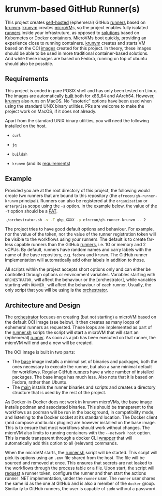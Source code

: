 # krunvm-based GitHub Runner(s)

This project creates [self-hosted][self] (ephemeral) GitHub [runners] based on
[krunvm]. [krunvm] creates [microVM]s, so the project enables fully isolated
[runners] inside your infrastruture, as opposed to [solutions] based on
Kubernetes or Docker containers. MicroVMs boot quickly, providing an experience
close to running containers. [krunvm] creates and starts VM based on the OCI
[images] created for this project. In theory, these images should be able to be
used in more traditional container-based solutions. And while these images are
based on Fedora, running on top of ubuntu should also be possible.

  [self]: https://docs.github.com/en/actions/hosting-your-own-runners/managing-self-hosted-runners/about-self-hosted-runners
  [runners]: https://docs.github.com/en/actions/using-github-hosted-runners/about-github-hosted-runners/about-github-hosted-runners
  [krunvm]: https://github.com/containers/krunvm
  [microVM]: https://github.com/infracloudio/awesome-microvm
  [solutions]: https://github.com/jonico/awesome-runners
  [images]: https://github.com/efrecon/gh-runner-krunvm/pkgs/container/runner-krunvm

## Requirements

This project is coded in pure POSIX shell and has only been tested on Linux. The
images are automatically [built] both for x86_64 and AArch64. However, [krunvm]
also runs on MacOS. No "esoteric" options have been used when using the standard
UNIX binary utilities. PRs are welcome to make the project work on MacOS, if it
does not already.

Apart from the standard UNIX binary utilities, you will need the following
installed on the host.

+ `curl`
+ `jq`
+ `buildah`
+ `krunvm` (and its [requirements])

  [built]: ./.github/workflows/ci.yml
  [requirements]: https://github.com/containers/krunvm#installation

## Example

Provided you are at the root directory of this project, the following would
create two runners that are bound to this repository (the
`efrecon/gh-runner-krunvm` principal). Runners can also be registered at the
`organization` or `enterprise` scope using the `-s` option. In the example
below, the value of the `-T` option should be a [PAT].

```bash
./orchestrator.sh -v -T ghp_XXXX -p efrecon/gh-runner-krunvm -- 2
```

The project tries to have good default options and behaviour. For example, nor
the value of the token, nor the value of the runner registration token will be
visible to the workflows using your runners. The default is to create far-less
capable runners than the GitHub [runners], i.e. 1G or memory and 2 vCPUs. By
default, runners have random names and carry labels with the name of the base
repository, e.g. `fedora` and `krunvm`. The GitHub runner implementation will
automatically add other labels in addition to those.

All scripts within the project accepts short options only and can either be
controlled through options or environment variables. Variables starting with
`ORCHESTRATOR_` will affect the behaviour or the [orchestrator], while variables
starting with `RUNNER_` will affect the behaviour of each runner. Usually, the
only script that you will be using is the [orchestrator](./orchestrator.sh).

  [PAT]: https://docs.github.com/en/authentication/keeping-your-account-and-data-secure/managing-your-personal-access-tokens

## Architecture and Design

The [orchestrator](./orchestrator.sh) focuses on creating (but not starting) a
microVM based on the default OCI image (see below). It then creates as many
loops of ephemeral runners as requested. These loops are implemented as part of
the [runner.sh](./runner.sh) script: the script will start a microVM that will
start an (ephemeral) [runner][self]. As soon as a job has been executed on that
runner, the microVM will end and a new will be created.

The OCI image is built in two parts:

+ The [base](./Dockerfile.base) image installs a minimal set of binaries and
  packages, both the ones necessary to execute the runner, but also a sane
  minimal default for workflows. Regular GitHub [runners] have a wide number of
  installed packages. The base image has much less. Also note that it is based
  on Fedora, rather than Ubuntu.
+ The [main](./Dockerfile) installs the runner binaries and scripts and creates
  a directory structure that is used by the rest of the project.

As Docker-in-Docker does not work in krunvm microVMs, the base image installs
podman and associated binaries. This should be transparent to the workflows as
podman will be run in the background, in compatibility mode, and listening to
the Docker socket at its standard location. The Docker client (and compose and
buildx plugins) are however installed on the base image. This is to ensure that
most workflows should work without changes. The microVM also limits to running
containers with the `--network host` option. This is made transparent through a
docker CLI [wrapper](./base/docker.sh) that will automatically add this option
to all (relevant) commands.

When the microVM starts, the [runner.sh](./runner/runner.sh) script will be
started. This script will pick its options using an `.env` file shared from the
host. The file will be sourced and removed at once. This ensures that secrets
are not leaked to the workflows through the process table or a file. Upon start,
the script will [request](./runner/token.sh) a runner token, configure the
runner and then start the actions runner .NET implementation, under the `runner`
user. The `runner` user shares the same id as the one at GitHub and is also a
member of the `docker` group. Similarily to GitHub runners, the user is capable
of `sudo` without a password.

